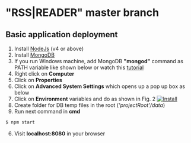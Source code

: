 # "RSS|READER" master branch

## Basic application deployment
1. Install [NodeJs](https://nodejs.org/en/) (v4 or above)
2. Install [MongoDB](https://www.mongodb.com/)
3. If you run Windows machine, add MongoDB __"mongod"__ command as PATH variable like shown below or watch this [tutorial](https://www.youtube.com/watch?v=sBdaRlgb4N8&feature=youtu.be&t=120)
  1. Right click on __Computer__
  2. Click on __Properties__
  3. Click on __Advanced System Settings__ which opens up a pop up box as below
  4. Click on __Environment__ variables and do as shown in Fig. 2
  [![Install](http://www.acemyskills.com/wp-content/uploads/2015/08/Environment-Variables-1024x497.png?resize=50%)](http://www.acemyskills.com/wp-content/uploads/2015/08/Environment-Variables.png)
4. Create folder for DB temp files in the root (_'projectRoot'/data_)
5. Run next command in __cmd__
```sh
$ npm start
```
6. Visit __localhost:8080__ in your browser
